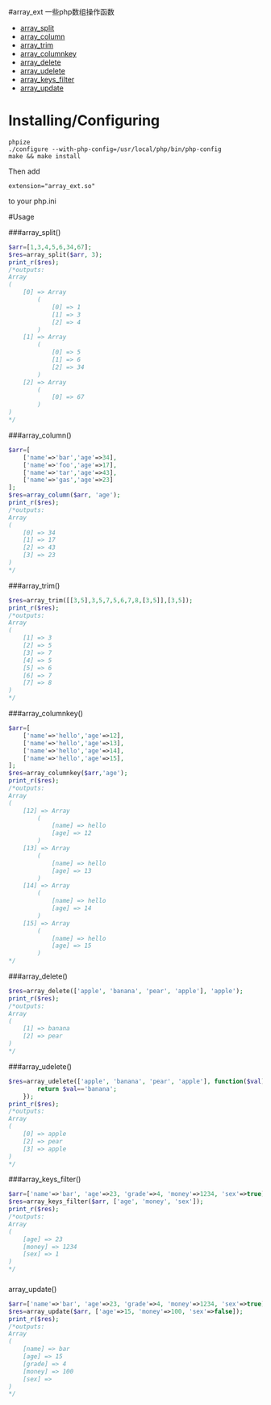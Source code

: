#array_ext
一些php数组操作函数
   * [array_split](#array_split)
   * [array_column](#array_column)
   * [array_trim](#array_trim)
   * [array_columnkey](#array_columnkey)
   * [array_delete](#array_delete)
   * [array_udelete](#array_udelete)
   * [array_keys_filter](#array_keys_filter)
   * [array_update](#array_update)


# Installing/Configuring
```
phpize
./configure --with-php-config=/usr/local/php/bin/php-config
make && make install
```
Then add
```
extension="array_ext.so"
```
to your php.ini

#Usage

###array_split()
```php
$arr=[1,3,4,5,6,34,67];
$res=array_split($arr, 3);
print_r($res);
/*outputs:
Array
(
    [0] => Array
        (
            [0] => 1
            [1] => 3
            [2] => 4
        )
    [1] => Array
        (
            [0] => 5
            [1] => 6
            [2] => 34
        )
    [2] => Array
        (
            [0] => 67
        )
)
*/
```

###array_column()
```php
$arr=[
	['name'=>'bar','age'=>34],
	['name'=>'foo','age'=>17],
	['name'=>'tar','age'=>43],
	['name'=>'gas','age'=>23]
];
$res=array_column($arr, 'age');
print_r($res);
/*outputs:
Array
(
    [0] => 34
    [1] => 17
    [2] => 43
    [3] => 23
)
*/
```

###array_trim()
```php
$res=array_trim([[3,5],3,5,7,5,6,7,8,[3,5]],[3,5]);
print_r($res);
/*outputs:
Array
(
    [1] => 3
    [2] => 5
    [3] => 7
    [4] => 5
    [5] => 6
    [6] => 7
    [7] => 8
)
*/
```

###array_columnkey()
```php
$arr=[
	['name'=>'hello','age'=>12],
	['name'=>'hello','age'=>13],
	['name'=>'hello','age'=>14],
	['name'=>'hello','age'=>15],
];
$res=array_columnkey($arr,'age');
print_r($res);
/*outputs:
Array
(
    [12] => Array
        (
            [name] => hello
            [age] => 12
        )
    [13] => Array
        (
            [name] => hello
            [age] => 13
        )
    [14] => Array
        (
            [name] => hello
            [age] => 14
        )
    [15] => Array
        (
            [name] => hello
            [age] => 15
        )
*/
```

###array_delete()
```php
$res=array_delete(['apple', 'banana', 'pear', 'apple'], 'apple');
print_r($res);
/*outputs:
Array
(
    [1] => banana
    [2] => pear
)
*/
```

###array_udelete()
```php
$res=array_udelete(['apple', 'banana', 'pear', 'apple'], function($val){
		return $val=='banana';
	});
print_r($res);
/*outputs:
Array
(
    [0] => apple
    [2] => pear
    [3] => apple
)
*/
```

###array_keys_filter()
```php
$arr=['name'=>'bar', 'age'=>23, 'grade'=>4, 'money'=>1234, 'sex'=>true];
$res=array_keys_filter($arr, ['age', 'money', 'sex']);
print_r($res);
/*outputs:
Array
(
    [age] => 23
    [money] => 1234
    [sex] => 1
)
*/
```

###
array_update()
```php
$arr=['name'=>'bar', 'age'=>23, 'grade'=>4, 'money'=>1234, 'sex'=>true];
$res=array_update($arr, ['age'=>15, 'money'=>100, 'sex'=>false]);
print_r($res);
/*outputs:
Array
(
    [name] => bar
    [age] => 15
    [grade] => 4
    [money] => 100
    [sex] => 
)
*/
```

